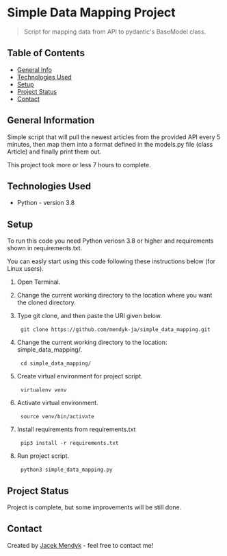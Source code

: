 # Simple Data Mapping Project
> Script for mapping data from API to pydantic's BaseModel class.

<!-- > Live demo [_here_](https://www.example.com). <!-- If you have the project hosted somewhere, include the link here. -->

## Table of Contents
* [General Info](#general-information)
* [Technologies Used](#technologies-used)
* [Setup](#setup)
* [Project Status](#project-status)
* [Contact](#contact)
<!-- * [License](#license) -->


## General Information
Simple script that will pull the newest articles from the provided API every 5 minutes,
then map them into a format defined in the models.py file (class Article)
and finally print them out. 

This project took more or less 7 hours  to complete.


## Technologies Used
- Python - version 3.8


## Setup

To run this code you need Python veriosn 3.8 or higher and requirements shown in requirements.txt. 

You can easly start using this code following these instructions below (for Linux users).


1. Open Terminal.

2. Change the current working directory to the location where you want the cloned directory.

3. Type git clone, and then paste the URl given below.

 &nbsp; &nbsp; &nbsp; &nbsp; `git clone https://github.com/mendyk-ja/simple_data_mapping.git`
 
4. Change the current working directory to the location: simple_data_mapping/.

 &nbsp; &nbsp; &nbsp; &nbsp; `cd simple_data_mapping/`

5. Create virtual environment for project script.
 
 &nbsp; &nbsp; &nbsp; &nbsp; `virtualenv venv`
 
6. Activate virtual environment.
 
 &nbsp; &nbsp; &nbsp; &nbsp; `source venv/bin/activate`
 
7. Install requirements from requirements.txt
 
 &nbsp; &nbsp; &nbsp; &nbsp; `pip3 install -r requirements.txt`
 
8. Run project script.
 
 &nbsp; &nbsp; &nbsp; &nbsp; `python3 simple_data_mapping.py`

## Project Status
Project is complete, but some improvements will be still done.

## Contact
Created by [Jacek Mendyk](https://www.linkedin.com/in/jacekmendyk/) - feel free to contact me!


<!-- Optional -->
<!-- ## License -->
<!-- This project is open source and available under the [... License](). -->

<!-- You don't have to include all sections - just the one's relevant to your project -->
